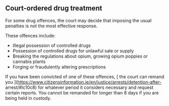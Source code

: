 ##  Court-ordered drug treatment

For some drug offences, the court may decide that imposing the usual penalties
is not the most effective response.

These offences include:

  * Illegal possession of controlled drugs 
  * Possession of controlled drugs for unlawful sale or supply 
  * Breaking the regulations about opium, growing opium poppies or cannabis plants 
  * Forging or fraudulently altering prescriptions 

If you have been convicted of one of these offences, [ the court can remand
you ](https://www.citizensinformation.ie/en/justice/arrests/detention-after-
arrest/#lc10c8) for whatever period it considers necessary and request certain
reports. You cannot be remanded for longer than 8 days if you are being held
in custody.
